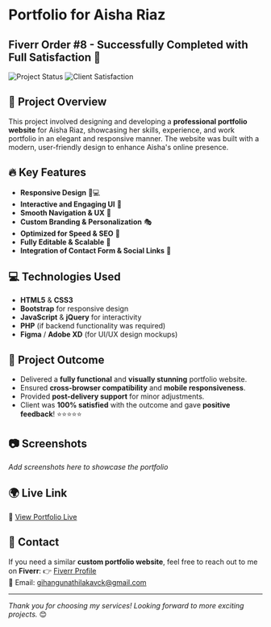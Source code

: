 # Portfolio for Aisha Riaz

## Fiverr Order #8 - Successfully Completed with Full Satisfaction 🎉

![Project Status](https://img.shields.io/badge/Status-Completed-brightgreen)
![Client Satisfaction](https://img.shields.io/badge/Client_Satisfaction-100%25-blue)

## 📌 Project Overview
This project involved designing and developing a **professional portfolio website** for Aisha Riaz, showcasing her skills, experience, and work portfolio in an elegant and responsive manner. The website was built with a modern, user-friendly design to enhance Aisha's online presence.

## 🔥 Key Features
- **Responsive Design** 📱💻
- **Interactive and Engaging UI** 🎨
- **Smooth Navigation & UX** 🔄
- **Custom Branding & Personalization** 🎭
- **Optimized for Speed & SEO** 🚀
- **Fully Editable & Scalable** 🔧
- **Integration of Contact Form & Social Links** 📩

## 💻 Technologies Used
- **HTML5** & **CSS3**
- **Bootstrap** for responsive design
- **JavaScript** & **jQuery** for interactivity
- **PHP** (if backend functionality was required)
- **Figma** / **Adobe XD** (for UI/UX design mockups)

## 🎯 Project Outcome
- Delivered a **fully functional** and **visually stunning** portfolio website.
- Ensured **cross-browser compatibility** and **mobile responsiveness**.
- Provided **post-delivery support** for minor adjustments.
- Client was **100% satisfied** with the outcome and gave **positive feedback**! ⭐⭐⭐⭐⭐

## 📷 Screenshots
*Add screenshots here to showcase the portfolio*

## 🌍 Live Link
🔗 [View Portfolio Live](https://aisha-riaz.vercel.app/)

## 📩 Contact
If you need a similar **custom portfolio website**, feel free to reach out to me on **Fiverr**:
👉 [Fiverr Profile](https://www.fiverr.com/tech_boy_lk/)  
📧 Email: gihangunathilakavck@gmail.com 
 

---
_Thank you for choosing my services! Looking forward to more exciting projects._ 😊


